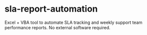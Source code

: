 # sla-report-automation
Excel + VBA tool to automate SLA tracking and weekly support team performance reports. No external software required.
